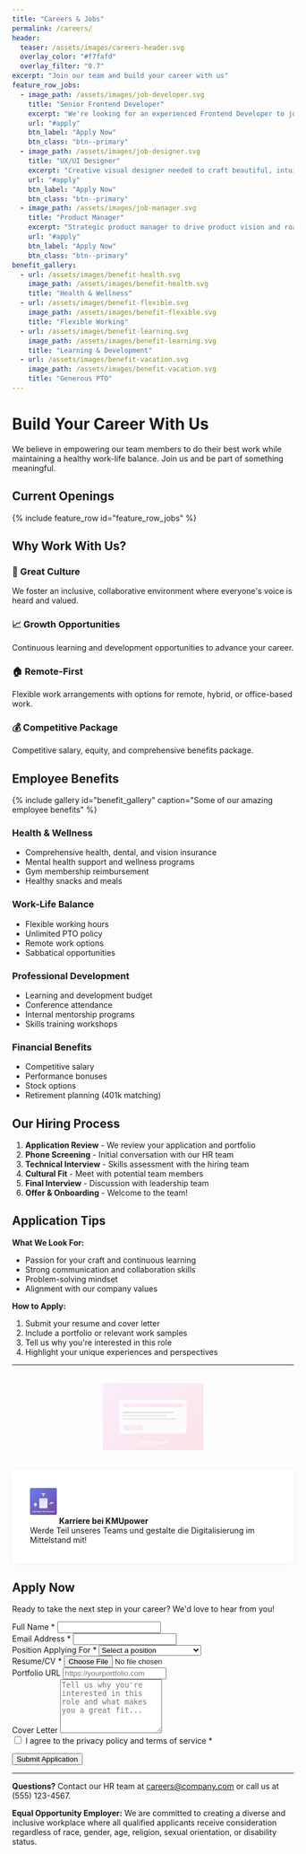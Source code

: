 ```yaml
---
title: "Careers & Jobs"
permalink: /careers/
header:
  teaser: /assets/images/careers-header.svg
  overlay_color: "#f7fafd"
  overlay_filter: "0.7"
excerpt: "Join our team and build your career with us"
feature_row_jobs:
  - image_path: /assets/images/job-developer.svg
    title: "Senior Frontend Developer"
    excerpt: "We're looking for an experienced Frontend Developer to join our growing team. Work with modern technologies and help shape the future of our products."
    url: "#apply"
    btn_label: "Apply Now"
    btn_class: "btn--primary"
  - image_path: /assets/images/job-designer.svg
    title: "UX/UI Designer"
    excerpt: "Creative visual designer needed to craft beautiful, intuitive user experiences. Collaborate with our product team to bring ideas to life."
    url: "#apply"
    btn_label: "Apply Now"
    btn_class: "btn--primary"
  - image_path: /assets/images/job-manager.svg
    title: "Product Manager"
    excerpt: "Strategic product manager to drive product vision and roadmap. Lead cross-functional teams and deliver exceptional customer value."
    url: "#apply"
    btn_label: "Apply Now"
    btn_class: "btn--primary"
benefit_gallery:
  - url: /assets/images/benefit-health.svg
    image_path: /assets/images/benefit-health.svg
    title: "Health & Wellness"
  - url: /assets/images/benefit-flexible.svg
    image_path: /assets/images/benefit-flexible.svg
    title: "Flexible Working"
  - url: /assets/images/benefit-learning.svg
    image_path: /assets/images/benefit-learning.svg
    title: "Learning & Development"
  - url: /assets/images/benefit-vacation.svg
    image_path: /assets/images/benefit-vacation.svg
    title: "Generous PTO"
---
```


# Build Your Career With Us

We believe in empowering our team members to do their best work while maintaining a healthy work-life balance. Join us and be part of something meaningful.

## Current Openings

{% include feature_row id="feature_row_jobs" %}

## Why Work With Us?

### 🌟 Great Culture
We foster an inclusive, collaborative environment where everyone's voice is heard and valued.

### 📈 Growth Opportunities
Continuous learning and development opportunities to advance your career.

### 🏠 Remote-First
Flexible work arrangements with options for remote, hybrid, or office-based work.

### 💰 Competitive Package
Competitive salary, equity, and comprehensive benefits package.

## Employee Benefits

{% include gallery id="benefit_gallery" caption="Some of our amazing employee benefits" %}

### Health & Wellness
- Comprehensive health, dental, and vision insurance
- Mental health support and wellness programs
- Gym membership reimbursement
- Healthy snacks and meals

### Work-Life Balance
- Flexible working hours
- Unlimited PTO policy
- Remote work options
- Sabbatical opportunities

### Professional Development
- Learning and development budget
- Conference attendance
- Internal mentorship programs
- Skills training workshops

### Financial Benefits
- Competitive salary
- Performance bonuses
- Stock options
- Retirement planning (401k matching)

## Our Hiring Process

1. **Application Review** - We review your application and portfolio
2. **Phone Screening** - Initial conversation with our HR team
3. **Technical Interview** - Skills assessment with the hiring team
4. **Cultural Fit** - Meet with potential team members
5. **Final Interview** - Discussion with leadership team
6. **Offer & Onboarding** - Welcome to the team!

## Application Tips

**What We Look For:**
- Passion for your craft and continuous learning
- Strong communication and collaboration skills
- Problem-solving mindset
- Alignment with our company values

**How to Apply:**
1. Submit your resume and cover letter
2. Include a portfolio or relevant work samples
3. Tell us why you're interested in this role
4. Highlight your unique experiences and perspectives

---

<div style="margin: 2rem 0; text-align:center;">
  <img src="/assets/images/example-center.svg" alt="Trenner" style="max-width:180px; opacity:0.15;" />
</div>

<div class="card" style="background:#fff; box-shadow:0 2px 12px rgba(0,0,0,0.04); padding:2rem; margin-bottom:2rem;">
  <img src="/assets/images/benefit-learning.svg" alt="Karriere" style="height:48px; margin-bottom:1rem;" />
  <strong>Karriere bei KMUpower</strong><br>
  Werde Teil unseres Teams und gestalte die Digitalisierung im Mittelstand mit!
</div>

## Apply Now

Ready to take the next step in your career? We'd love to hear from you!

<form action="#" method="post" class="page__form">
  <div class="form__group">
    <label for="name">Full Name *</label>
    <input type="text" id="name" name="name" required>
  </div>
  
  <div class="form__group">
    <label for="email">Email Address *</label>
    <input type="email" id="email" name="email" required>
  </div>
  
  <div class="form__group">
    <label for="position">Position Applying For *</label>
    <select id="position" name="position" required>
      <option value="">Select a position</option>
      <option value="frontend-developer">Senior Frontend Developer</option>
      <option value="ux-designer">UX/UI Designer</option>
      <option value="product-manager">Product Manager</option>
      <option value="other">Other</option>
    </select>
  </div>
  
  <div class="form__group">
    <label for="resume">Resume/CV *</label>
    <input type="file" id="resume" name="resume" accept=".pdf,.doc,.docx" required>
  </div>
  
  <div class="form__group">
    <label for="portfolio">Portfolio URL</label>
    <input type="url" id="portfolio" name="portfolio" placeholder="https://yourportfolio.com">
  </div>
  
  <div class="form__group">
    <label for="cover-letter">Cover Letter</label>
    <textarea id="cover-letter" name="cover-letter" rows="6" placeholder="Tell us why you're interested in this role and what makes you a great fit..."></textarea>
  </div>
  
  <div class="form__group">
    <input type="checkbox" id="privacy" name="privacy" required>
    <label for="privacy">I agree to the privacy policy and terms of service *</label>
  </div>
  
  <button type="submit" class="btn btn--primary btn--large">Submit Application</button>
</form>

---

**Questions?** Contact our HR team at [careers@company.com](mailto:careers@company.com) or call us at (555) 123-4567.

**Equal Opportunity Employer:** We are committed to creating a diverse and inclusive workplace where all qualified applicants receive consideration regardless of race, gender, age, religion, sexual orientation, or disability status.
